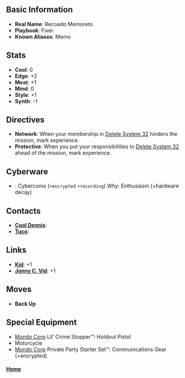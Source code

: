 ## Basic Information
- **Real Name**: Recoado Memoreto
- **Playbook**: Fixer
- **Known Aliases**: Memo

## Stats
- **Cool**: 0
- **Edge**: +2
- **Meat**: +1
- **Mind**: 0
- **Style**: +1
- **Synth**: -1

## Directives
- **Network**: When your membership in [Delete System 32](../OtherOrganizations/DeleteSystem32.md) hinders the mission, mark experience.
- **Protective**: When you put your responsibilities to [Delete System 32](../OtherOrganizations/DeleteSystem32.md) ahead of the mission, mark experience.

## Cyberware 
- : Cybercoms (`+encrypted` `+recording`)
_Why_: Enthusiasm (+hardware decay)

## Contacts
- **[Cool Dennis](../Contacts/CoolDennis.md)**: 
- **[Tuco](../Contacts/Tuco.md)**: 

## Links
- **[Kid](Kid.md)**: +1
- **[Jonny C. Vid](JonnyCVid.md)**: +1

## Moves
- **Back Up**

## Special Equipment
- [Mondo Corp](../Corporations/MondoCorp.md) Lil’ Crime Stopper™: Holdout Pistol
- Motorcycle
- [Mondo Corp](../Corporations/MondoCorp.md) Private Party Starter Set™: Communications Gear (+encrypted)

#### [Home](Characters.md)